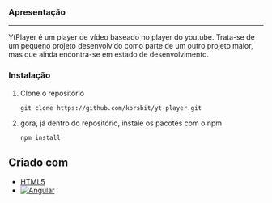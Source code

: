 ### Apresentação
---
YtPlayer é um player de vídeo baseado no player do youtube. Trata-se de um pequeno projeto desenvolvido como parte de um outro projeto maior, mas que ainda encontra-se em estado de desenvolvimento.

### Instalação
1. Clone o repositório
    ~~~
    git clone https://github.com/korsbit/yt-player.git
    ~~~
2. gora, já dentro do repositório, instale os pacotes com o npm
    ~~~
    npm install
    ~~~

[HTML5.io]: https://img.shields.io/badge/html5-%23E34F26.svg?style=for-the-badge&logo=html5&logoColor=white

[Angular-url]: https://angular.io/
[Angular.io]: https://img.shields.io/badge/Angular-DD0031?style=for-the-badge&logo=angular&logoColor=white

### 

## Criado com

* [HTML5][HTML5.io]
* [![Angular][Angular.io]][Angular-url]